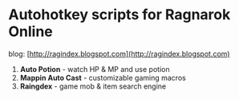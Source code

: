 # Autohotkey scripts for Ragnarok Online
blog: [http://ragindex.blogspot.com](http://ragindex.blogspot.com)

1. **Auto Potion** - watch HP & MP and use potion
2. **Mappin Auto Cast** - customizable gaming macros
3. **Raingdex** - game mob & item search engine